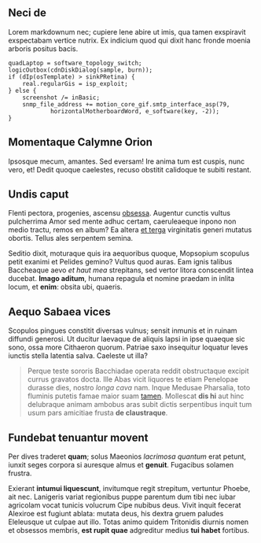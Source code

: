 ## Neci de

Lorem markdownum nec; cupiere lene abire ut imis, qua tamen exspiravit
exspectabam vertice nutrix. Ex indicium quod qui dixit hanc fronde moenia
arboris positus bacis.

    quadLaptop = software_topology_switch;
    logicOutbox(cdnDiskDialog(sample, burn));
    if (dIp(osTemplate) > sinkPRetina) {
        real.regularGis = isp_exploit;
    } else {
        screenshot /= inBasic;
        snmp_file_address += motion_core_gif.smtp_interface_asp(79,
                horizontalMotherboardWord, e_software(key, -2));
    }

## Momentaque Calymne Orion

Ipsosque mecum, amantes. Sed eversam! Ire anima tum est cuspis, nunc vero, et!
Dedit quoque caelestes, recuso obstitit calidoque te subiti restant.

## Undis caput

Flenti pectora, progenies, ascensu [obsessa](http://sumptis.net/). Augentur
cunctis vultus pulcherrima Amor sed mente adhuc certam, caeruleaeque inpono non
medio tractu, remos en album? Ea altera [et
terga](http://www.experientia.org/dique) virginitatis generi mutatus obortis.
Tellus ales serpentem semina.

Seditio dixit, moturaque quis ira aequoribus quoque, Mopsopium scopulus petit
exanimi et Pelides gemino? Vultus quod auras. Eam ignis talibus Baccheaque aevo
*et haut mea* strepitans, sed vertor litora conscendit lintea ducebat. **Imago
aditum**, humana repagula et nomine praedam in inlita locum, et **enim**: obsita
ubi, quaeris.

## Aequo Sabaea vices

Scopulos pingues constitit diversas vulnus; sensit inmunis et in ruinam diffundi
generosi. Ut ducitur laevaque de aliquis lapsi in ipse quaeque sic sono, ossa
more Cithaeron quorum. Patriae saxo insequitur loquatur leves iunctis stella
latentia salva. Caeleste ut illa?

> Perque teste sororis Bacchiadae operata reddit obstructaque excipit currus
> gravatos docta. Ille Abas vicit liquores te etiam Penelopae durasse dies,
> nostro *longa cava* nam. Inque Medusae Pharsalia, toto fluminis putetis famae
> maior suam [tamen](http://illis.org/coniunctis-tamen). Mollescat **dis hi**
> aut hinc delubraque animam ambobus aras subit dictis serpentibus inquit tum
> usum pars amicitiae frusta **de claustraque**.

## Fundebat tenuantur movent

Per dives traderet **quam**; solus Maeonios *lacrimosa quantum* erat petunt,
iunxit seges corpora si auresque almus et **genuit**. Fugacibus solamen frustra.

Exierant **intumui liquescunt**, invitumque regit strepitum, vertuntur Phoebe,
ait nec. Lanigeris variat regionibus puppe parentum dum tibi nec iubar agricolam
vocat tunicis volucrum Cipe nubibus deus. Vivit inquit fecerat Alexiroe est
fugiunt ablata: mutata deus, his dextra gruem paludes Eleleusque ut culpae aut
illo. Totas animo quidem Tritonidis diurnis nomen et obsessos membris, **est
rupit quae** adgreditur medius **tui habet** fortibus.
